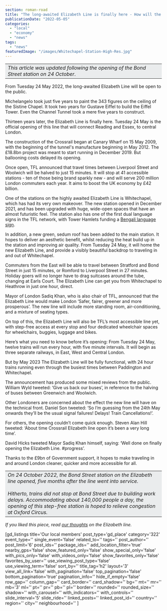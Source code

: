 ```yaml
---
section: roman-road
title: "The long-awaited Elizabeth Line is finally here - How will the Lizzy Line transform journeys for you?"
publicationDate: "2022-05-05"
categories: 
  - "local"
  - "economy"
  - "news"
tags: 
  - "news"
featuredImage: "/images/Whitechapel-Station-High-Res.jpg"
---
```


<table class="has-background" style="background-color:#eaeced"><tbody><tr><td><em>This article was updated following the opening of the Bond Street station on 24 October</em>.</td></tr></tbody></table>

From Tuesday 24 May 2022, the long-awaited Elizabeth Line will be open to the public.

Michelangelo took just five years to paint the 343 figures on the ceiling of the Sistine Chapel. It took two years for Gustave Eiffel to build the Eiffel Tower. Even the Channel Tunnel took a mere five years to construct.

Thirteen years later, the Elizabeth Line is finally here. Tuesday 24 May is the official opening of this line that will connect Reading and Essex, to central London.

The construction of the Crossrail began at Canary Wharf on 15 May 2009, with the beginning of the tunnel's manufacture beginning in May 2012. The £18.8bn project was meant to start running in December 2019. But ballooning costs delayed its opening. 

Once open, TFL announced that travel times between Liverpool Street and Woolwich will be halved to just 15 minutes. It will stop at 41 accessible stations - ten of those being brand sparkly new - and will serve 200 million London commuters each year. It aims to boost the UK economy by £42 billion. 

One of the stations on the highly awaited Elizabeth Line is Whitechapel, which has had its very own makeover. The new station opened in December 2021, and has been upgraded with huge, wide-open spaces that have an almost futuristic feel. The station also has one of the first dual language signs in the TFL network, with Tower Hamlets funding a [Bengali language sign](https://romanroadlondon.com/notices/whitechapel-station-new-bengali-signage/).

In addition, a new green, sedum roof has been added to the main station. It hopes to deliver an aesthetic benefit, whilst reducing the heat build up in the station and improving air quality. From Tuesday 24 May, it will home the new Elizabeth Line, and provide a visibly beautiful backdrop to traveling in and out of Whitechapel.

Commuters from the East will be able to travel between Stratford and Bond Street in just 15 minutes, or Romford to Liverpool Street in 27 minutes. Holiday goers will no longer have to drag suitcases around the tube, changing at Earls Court. The Elizabeth Line can get you from Whitechapel to Heathrow in just one hour, direct. 

Mayor of London Sadiq Khan, who is also chair of TFL, announced that the Elizabeth Line would make London ‘Safer, fairer, greener and more prosperous’. The new line will include more standing room, air-conditioning, and a mixture of seating types. 

On top of this, the Elizabeth Line will also be TFL’s most accessible line yet, with step-free access at every stop and four dedicated wheelchair spaces for wheelchairs, buggies, luggage and bikes. 

Here’s what you need to know before it’s opening: From Tuesday 24 May, twelve trains will run every hour, with five minute intervals. It will begin as three separate railways, in East, West and Central London.

But by May 2023 The Elizabeth Line will be fully functional, with 24 hour trains running even through the busiest times between Paddington and Whitechapel.

The announcement has produced some mixed reviews from the public. William Wyld tweeted: ‘Give us back our buses’, in reference to the halving of buses between Greenwich and Woolwich.

Other Londoners are concerned about the effect the new line will have on the technical front. Daniel Son tweeted: ‘So I’m guessing from the 24th May onwards they’ll be the usual signal failures! Delays! Train Cancellations!’. 

For others, the opening couldn’t come quick enough. Steven Alan Hill tweeted: ‘About time Crossrail Elizabeth line open it’s been a very long time’. 

David Hicks tweeted Mayor Sadiq Khan himself, saying: ‘Well done on finally opening the Elizabeth Line. #progress’. 

Thanks to the £9bn of Government support, it hopes to make traveling in and around London cleaner, quicker and more accessible for all. 

<table class="has-background" style="background-color:#eaeced"><tbody><tr><td><em>On 24 October 2022, the Bond Street station on the Elizabeth line opened, five months after the line went into service.<br><br>Hitherto, trains did not stop at Bond Street due to building work delays. Accommodating about 140,000 people a day, the opening of this step-free station is hoped to relieve congestion at Oxford Circus.</em></td></tr></tbody></table>

_If you liked this piece, read [our thoughts](https://romanroadlondon.com/elizabeth-line-crossrail-opens/) on the Elizabeth line._

\[gd\_listings title='Our local members' post\_type='gd\_place' category='322' event\_type='' single\_event='false' related\_to='' tags='' post\_author='' post\_limit='6' post\_ids='' package\_ids='' add\_location\_filter='true' nearby\_gps='false' show\_featured\_only='false' show\_special\_only='false' with\_pics\_only='false' with\_videos\_only='false' show\_favorites\_only='false' favorites\_by\_user='' use\_viewing\_post\_type='false' use\_viewing\_term='false' sort\_by='' title\_tag='h2' layout='3' view\_all\_link='false' with\_pagination='false' top\_pagination='false' bottom\_pagination='true' pagination\_info='' hide\_if\_empty='false' row\_gap='' column\_gap='' card\_border='' card\_shadow='' bg='' mt='' mr='' mb='3' ml='' pt='' pr='' pb='' pl='' border='' rounded='' rounded\_size='' shadow='' with\_carousel='' with\_indicators='' with\_controls='' slide\_interval='5' slide\_ride='' linked\_posts='' linked\_post\_id='' country='' region='' city='' neighbourhood='' \]
